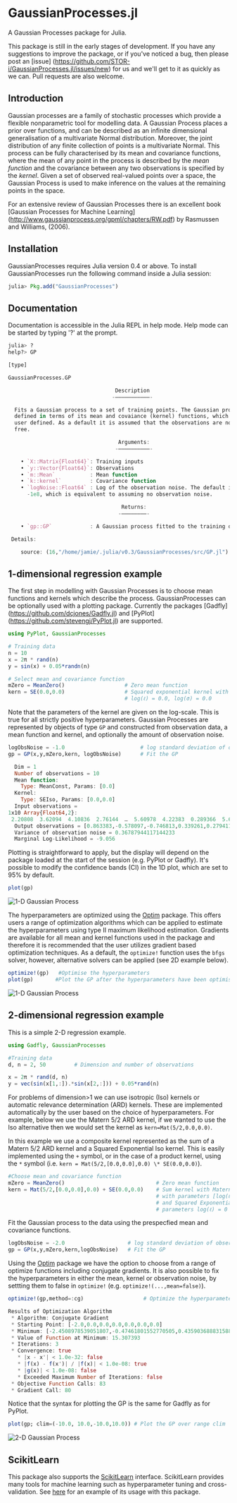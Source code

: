 # GaussianProcesses.jl

A Gaussian Processes package for Julia. 

This package is still in the early stages of development. If you have any suggestions to improve the package, or if you've noticed a bug, then please post an [issue] (https://github.com/STOR-i/GaussianProcesses.jl/issues/new) for us and we'll get to it as quickly as we can. Pull requests are also welcome.

## Introduction

Gaussian processes are a family of stochastic processes which provide a flexible nonparametric tool for modelling data. A Gaussian Process places a prior over functions, and can be described as an infinite dimensional generalisation of a multivariate Normal distribution. Moreover, the joint distribution of any finite collection of points is a multivariate Normal. This process can be fully characterised by its mean and covariance functions, where the mean of any point in the process is described by the *mean function* and the covariance between any two observations is specified by the *kernel*. Given a set of observed real-valued points over a space, the Gaussian Process is used to make inference on the values at the remaining points in the space.

For an extensive review of Gaussian Processes there is an excellent book [Gaussian Processes for Machine Learning] (http://www.gaussianprocess.org/gpml/chapters/RW.pdf) by Rasmussen and Williams, (2006).

## Installation

GaussianProcesses requires Julia version 0.4 or above. To install GaussianProcesses run the following command inside a Julia session:

```julia
julia> Pkg.add("GaussianProcesses")
```

## Documentation

Documentation is accessible in the Julia REPL in help mode. Help mode can be started by typing '?' at the prompt.

```julia
julia> ?
help?> GP

[type]

GaussianProcesses.GP

                                  Description
                                 -–––––––––––-

  Fits a Gaussian process to a set of training points. The Gaussian process is
  defined in terms of its mean and covaiance (kernel) functions, which are
  user defined. As a default it is assumed that the observations are noise
  free.

                                   Arguments:
                                  -––––––––––-

    • `X::Matrix{Float64}`: Training inputs
    • `y::Vector{Float64}`: Observations
    • `m::Mean`           : Mean function
    • `k::kernel`         : Covariance function
    • `logNoise::Float64` : Log of the observation noise. The default is
      -1e8, which is equivalent to assuming no observation noise.

                                    Returns:
                                   -––––––––-

    • `gp::GP`            : A Gaussian process fitted to the training data

 Details:

	source: (16,"/home/jamie/.julia/v0.3/GaussianProcesses/src/GP.jl")
```



## 1-dimensional regression example

The first step in modelling with Gaussian Processes is to choose mean functions and kernels which describe the process. GaussianProcesses can be optionally used with a plotting package. Currently the packages [Gadfly] (https://github.com/dcjones/Gadfly.jl) and [PyPlot] (https://github.com/stevengj/PyPlot.jl) are supported.

```julia
using PyPlot, GaussianProcesses

# Training data
n = 10
x = 2π * rand(n)              
y = sin(x) + 0.05*randn(n)

# Select mean and covariance function
mZero = MeanZero()                   # Zero mean function
kern = SE(0.0,0.0)                   # Squared exponential kernel with parameters
                                     # log(ℓ) = 0.0, log(σ) = 0.0
```

Note that the parameters of the kernel are given on the log-scale. This is true
for all strictly positive hyperparameters. Gaussian Processes are represented
by objects of type `GP` and constructed from observation data, a mean function and kernel, and optionally the amount of observation noise. 

```julia
logObsNoise = -1.0                        # log standard deviation of observation noise (this is optional)
gp = GP(x,y,mZero,kern, logObsNoise)      # Fit the GP

  Dim = 1
  Number of observations = 10
  Mean function:
    Type: MeanConst, Params: [0.0]
  Kernel:
    Type: SEIso, Params: [0.0,0.0]
  Input observations = 
1x10 Array{Float64,2}:
 2.20808  3.62094  4.10836  2.76144  …  5.60978  4.22383  0.289366  5.61989
  Output observations = [0.863383,-0.578097,-0.746813,0.339261,0.279411,0.35201,-0.565207,-0.947441,0.317193,-0.68688]
  Variance of observation noise = 0.36787944117144233
  Marginal Log-Likelihood = -9.056
```

Plotting is straightforward to apply, but the display will depend on the package loaded at the start of the session (e.g. PyPlot or Gadfly). It's possible to modify the confidence bands (CI) in the 1D plot, which are set to 95% by default. 
```julia
plot(gp)
```
![1-D Gaussian Process](/docs/regression_1d.png "1-D Gaussian Process pre-optimization")

The hyperparameters are optimized using the [Optim](https://github.com/JuliaOpt/Optim.jl) package. This offers users a range of optimization algorithms which can be applied to estimate the hyperparameters using type II maximum likelihood estimation. Gradients are available for all mean and kernel functions used in the package and therefore it is recommended that the user utilizes gradient based optimization techniques. As a default, the `optimize!` function uses the `bfgs` solver, however, alternative solvers can be applied (see 2D example below). 
```julia
optimize!(gp)   #Optimise the hyperparameters
plot(gp)       #Plot the GP after the hyperparameters have been optimised 
```

![1-D Gaussian Process](/docs/regression_1da.png?raw=true "1-D Gaussian Process post-optimization")

## 2-dimensional regression example

This is a simple 2-D regression example. 
```julia
using Gadfly, GaussianProcesses

#Training data
d, n = 2, 50         # Dimension and number of observations

x = 2π * rand(d, n)                               
y = vec(sin(x[1,:]).*sin(x[2,:])) + 0.05*rand(n) 
```
For problems of dimension>1 we can use isotropic (Iso) kernels or automatic relevance determination (ARD) kernels. These are implemented automatically by the user based on the choice of hyperparameters. For example, below we use the Matern 5/2 ARD kernel, if we wanted to use the Iso alternative then we would set the kernel as `kern=Mat(5/2,0.0,0.0)`.

In this example we use a composite kernel represented as the sum of a Matern 5/2 ARD kernel and a Squared Exponential Iso kernel. This is easily implemented using the `+` symbol, or in the case of a product kernel, using the `*` symbol (i.e. `kern = Mat(5/2,[0.0,0.0],0.0) \* SE(0.0,0.0)`).
```julia
#Choose mean and covariance function
mZero = MeanZero()                             # Zero mean function
kern = Mat(5/2,[0.0,0.0],0.0) + SE(0.0,0.0)    # Sum kernel with Matern 5/2 ARD kernel 
                                               # with parameters [log(ℓ₁), log(ℓ₂)] = [0,0] and log(σ) = 0
                                               # and Squared Exponential Iso kernel with
                                               # parameters log(ℓ) = 0 and log(σ) = 0
```
Fit the Gaussian process to the data using the prespecfied mean and covariance functions.
```julia
logObsNoise = -2.0                    # log standard deviation of observation noise (this is optional)
gp = GP(x,y,mZero,kern,logObsNoise)   # Fit the GP
```

Using the [Optim](https://github.com/JuliaOpt/Optim.jl) package we have the option to choose from a range of optimize functions including conjugate gradients. It is also possible to fix the hyperparameters in either the mean, kernel or observation noise, by settting them to false in `optimize!` (e.g. `optimize!(...,mean=false)`).

```julia
optimize!(gp,method=:cg)                   # Optimize the hyperparameters

Results of Optimization Algorithm
 * Algorithm: Conjugate Gradient
 * Starting Point: [-2.0,0.0,0.0,0.0,0.0,0.0,0.0]
 * Minimum: [-2.4508978539051807,-0.47461801552770505,0.43590368883158864,0.3401816678461438,-0.768005238815202,0.0788474114802276,-1.2824416535170349]
 * Value of Function at Minimum: 15.307393
 * Iterations: 3
 * Convergence: true
   * |x - x'| < 1.0e-32: false
   * |f(x) - f(x')| / |f(x)| < 1.0e-08: true
   * |g(x)| < 1.0e-08: false
   * Exceeded Maximum Number of Iterations: false
 * Objective Function Calls: 83
 * Gradient Call: 80
```
Notice that the syntax for plotting the GP is the same for Gadfly as for PyPlot.
```julia
plot(gp; clim=(-10.0, 10.0,-10.0,10.0)) # Plot the GP over range clim
```

![2-D Gaussian Process](/docs/regression_2d.png?raw=true "2-D Gaussian Process")

## ScikitLearn

This package also supports the [ScikitLearn](https://github.com/cstjean/ScikitLearn.jl) interface. ScikitLearn provides many tools for machine learning such as hyperparameter tuning and cross-validation. See [here](https://github.com/cstjean/ScikitLearn.jl/blob/master/examples/Gaussian_Processes_Julia.ipynb) for an example of its usage with this package.
